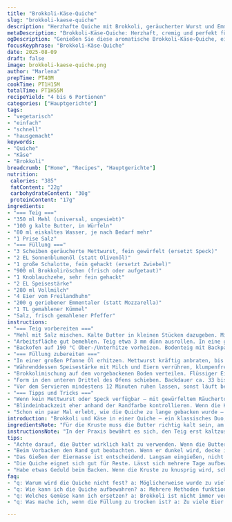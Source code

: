 ```yaml
---
title: "Brokkoli-Käse-Quiche"
slug: "brokkoli-kaese-quiche"
description: "Herzhafte Quiche mit Brokkoli, geräucherter Wurst und Emmentaler, knusprige Butterkruste, aromatische Zwiebeln und Kümmel. Klassisches Quiche-Grundrezept mit kleiner Abwandlung, um Textur und Geschmack zu intensivieren. Perfekt für 4 bis 6 Personen, entweder als Hauptgericht oder zum Mitnehmen. Gut vorzubereiten, schmeckt auch kalt. Lange Ruhezeit der Füllung sorgt für optimale Bindung ohne trockene Stellen. Leicht würzig durch Kümmel, der die Brokkolinote unterstützt. "
metaDescription: "Brokkoli-Käse-Quiche: Herzhaft, cremig und perfekt für jeden Anlass. Ideal für Lunchboxen oder aktive Abende."
ogDescription: "Genießen Sie diese aromatische Brokkoli-Käse-Quiche, einfach zubereitet und ideal zum Mitnehmen."
focusKeyphrase: "Brokkoli-Käse-Quiche"
date: 2025-08-09
draft: false
image: brokkoli-kaese-quiche.png
author: "Marlena"
prepTime: PT40M
cookTime: PT1H15M
totalTime: PT1H55M
recipeYield: "4 bis 6 Portionen"
categories: ["Hauptgerichte"]
tags:
- "vegetarisch"
- "einfach"
- "schnell"
- "hausgemacht"
keywords:
- "Quiche"
- "Käse"
- "Brokkoli"
breadcrumb: ["Home", "Recipes", "Hauptgerichte"]
nutrition: 
 calories: "385"
 fatContent: "22g"
 carbohydrateContent: "30g"
 proteinContent: "17g"
ingredients:
- "=== Teig ==="
- "350 ml Mehl (universal, ungesiebt)"
- "100 g kalte Butter, in Würfeln"
- "80 ml eiskaltes Wasser, je nach Bedarf mehr"
- "1 Prise Salz"
- "=== Füllung ==="
- "3 Scheiben geräucherte Mettwurst, fein gewürfelt (ersetzt Speck)"
- "2 EL Sonnenblumenöl (statt Olivenöl)"
- "1 große Schalotte, fein gehackt (ersetzt Zwiebel)"
- "900 ml Brokkoliröschen (frisch oder aufgetaut)"
- "1 Knoblauchzehe, sehr fein gehackt"
- "2 EL Speisestärke"
- "280 ml Vollmilch"
- "4 Eier vom Freilandhuhn"
- "200 g geriebener Emmentaler (statt Mozzarella)"
- "1 TL gemahlener Kümmel"
- "Salz, frisch gemahlener Pfeffer"
instructions:
- "=== Teig vorbereiten ==="
- "Mehl mit Salz mischen. Kalte Butter in kleinen Stücken dazugeben. Mit den Fingerspitzen sehr kurz verreiben, bis Butter Stücke etwa erbsengroß sind. Wichtig: nicht zu lange rühren, sonst wird der Teig zäh. Nach und nach kalt Wasser einarbeiten. Nur so viel, dass ein klumpiger Teig entsteht. Nicht kneten! Sofort zu einer Scheibe formen, in Frischhaltefolie wickeln. 45 Minuten kaltstellen oder 20 Minuten ins Gefrierfach, falls es schnell gehen muss."
- "Arbeitsfläche gut bemehlen. Teig etwa 3 mm dünn ausrollen. In eine gefettete Quicheform (26 cm) legen, den Rand leicht andrücken und überschüssigen Teig nach innen umschlagen. Das gibt eine stabilere Kruste. 35 Minuten im Kühlschrank ruhen lassen – so zieht die Butter wieder etwas an und zusammenbacken gelingt besser."
- "Backofen auf 190 °C Ober-/Unterhitze vorheizen. Bodenteig mit Backpapier abdecken, darauf getrocknete Hülsenfrüchte oder spezielle Backkugeln geben. Blindbacken 18-22 Minuten, bis Rand leicht goldgelb ist. Papier und Beschwerung entfernen, Ofentemperatur auf 170 °C reduzieren."
- "=== Füllung zubereiten ==="
- "In einer großen Pfanne Öl erhitzen. Mettwurst kräftig anbraten, bis die Fettstellen leicht knusprig glänzen. Schalotte zugeben, glasig braten, nicht braun. Jetzt Brokkoli und Knoblauch einwerfen. 3 bis 4 Minuten rösten, bis das Gemüse Farbe nimmt, nach Bedarf Deckel auflegen, damit der Brokkoli gar, aber noch bissfest bleibt. Mit Salz, Pfeffer und Kümmel abschmecken. Wichtig: Brokkoli sollte nicht matschig werden – sonst das Wasser besser abgießen oder gedämpft verwenden."
- "Währenddessen Speisestärke mit Milch und Eiern verrühren, klumpenfrei mit Schneebesen! Käse unterheben, gleichmäßig verteilen und kontrollieren, dass Masse gründlich vermischt ist."
- "Brokkolimischung auf dem vorgebackenen Boden verteilen. Flüssiger Eier-Käse-Mix langsam darüber gießen. Nichts umrühren, sonst wird die Quiche weniger schön fest. Ränder kontrollieren, eventuell mit löffelrücken andrücken, damit das Ei gut bis zum Rand zieht."
- "Form in den unteren Drittel des Ofens schieben. Backdauer ca. 33 bis 38 Minuten. Quiche ist fertig, wenn die Mitte nicht mehr wackelt, leicht aufgegangen und goldbraun ist. Stäbchenprobe hilft – feucht, aber nicht flüssig sollte es sein. Oberfläche kann rissig werden, keine Angst, das ist ein Zeichen für gute Hitzeverteilung."
- "Vor dem Servieren mindestens 12 Minuten ruhen lassen, sonst läuft beim Anschneiden alles heraus. Ruhezeit ist entscheidend, damit die Füllung etwas fester wird."
- "=== Tipps und Tricks ==="
- "Wenn kein Mettwurst oder Speck verfügbar – mit gewürfeltem Räuchertofu oder Pilzen probieren. Gibt einen interessanten Biss. Statt Emmentaler sind würzige Sorten wie Bergkäse gute Alternativen, für intensiveren Geschmack. Kümmel kann man auch durch Muskat ersetzen, macht die Füllung cremiger in den Aromen. Die Teigruhe kann man verlängern; kalt geformter Teig fällt beim Backen weniger zusammen und bekommt schöne Schichten."
- "Blindeinbackzeit eher anhand der Randfarbe kontrollieren. Wenn die Kruste an manchen Stellen dunkler wird, mit Folie schützen, und die Hülsenfrüchte entfernen. Wasser im Brokkoli verhindert manchmal, dass die Füllung fest wird. Brokkoli gut trocken tupfen. Eiermischung nur kurz rühren. Zu viel Luft reinbringt ungleichmäßige Kruste und eingebrochene Mitte."
- "Schon ein paar Mal erlebt, wie die Quiche zu lange gebacken wurde – dann trocknet die Füllung aus. Lieber öfter Richtung Ofen gucken, Kräuseln sowie goldene Ränder sind ein guter Richtwert, nicht nur Uhrzeit."
introduction: "Brokkoli und Käse in einer Quiche – ein klassisches Duo, das ich oft variiere. Beim letzten Versuch stellte ich die Speckwürfel auf geräucherte Mettwurst um, die bringt mehr Würze und fettet auch gut aus. Emmentaler statt Mozzarella sorgt für diesen angenehmen, leicht nussigen Geschmack mit kräftiger Würze. Schalotte verleiht einen süßlicheren Charakter als herkömmliche Zwiebeln. Zudem habe ich beim Teig mehr Butter hinzugefügt und ihn länger im Kühlschrank ruhen lassen; Ergebnis: die Kruste wird krosser und bricht nicht so leicht. Viele unterschätzen die Wichtigkeit der Ruhezeiten bei Teig und Füllung – genau da macht der Unterschied zwischen „geht so“ und richtig. Die Quiche hält sich mehrere Tage, ideal auch für Lunchboxen oder zum Mitnehmen."
ingredientsNote: "Für die Kruste muss die Butter richtig kalt sein, am besten direkt aus dem Kühlschrank in kleine Würfel schneiden. Mehl nicht vorher sieben, das gibt eine leicht rustikale Textur. Beim Wasser aufsparen und nur schlückchenweise zugeben – der Teig darf auf keinen Fall klebrig werden, sonst reißt er beim Ausrollen. Beim Gemüse Brokkoli möglichst gleich große Röschen nehmen, auch an trockenen Küchenpapier abtropfen lassen. Statt Speisestärke kann man Kartoffelstärke nehmen, funktioniert fast genauso gut. Beim Käse auf wahren Geschmack achten, Discounterware nicht zu trocken oder zu mild wählen, das kann die Quiche langweilig machen. Eier sollten Raumtemperatur haben, sonst zieht die Füllung ungleichmäßig."
instructionsNote: "In der Praxis bewährt es sich, den Teig erst kaltzustellen, dann fertig auszurollen. So hat er mehr Spannung, und Kruste reißt nicht ein. Beim Blindbacken höre ich auf das Knistern und schaue nach, ob die Oberfläche sichtbar trocknet und gleichmäßig goldgelb wird. Hülsenfrüchte sorgen dafür, dass der Teig nicht bläht, aber man darf sie nicht zu lange drin lassen, sonst wird die Kruste zu dunkel. In der Pfanne das Wurstfett gut auslassen, das zieht Geschmack in die Zwiebeln (bzw. Schalotten). Der Brokkoli sollte knackig bleiben; ich brate ihn deswegen nicht zu lange an. Eiermilch und Käse mit einem Schneebesen so kurz wie möglich vermischen, ohne Luft einzuarbeiten – wir wollen keine schwammige Quiche. Backofen immer vorheizen, das spart Zeit und garantiert gleichmäßiges Durchbacken. Nach dem Backen lasse ich die Quiche ausdrücklich ruhen, das verhindert Sandauslauf beim Anschnitt."
tips:
- "Achte darauf, die Butter wirklich kalt zu verwenden. Wenn die Butter zu weich ist, wird der Teig klebrig. Ein kalter Teig ergibt eine bessere Kruste. Ich schneide die Butter direkt aus dem Kühlschrank in kleine Würfel. Mehl nicht sieben, damit die Textur rustikal bleibt. Nicht zu viel Wasser hinzufügen, damit der Teig beim Ausrollen nicht reißt. Alternativen wie geräucherter Tofu oder Pilze gegen die Wurst bieten interessante Aromen."
- "Beim Vorbacken den Rand gut beobachten. Wenn er dunkel wird, decke ihn mit Folie ab. Die Hülsenfrüchte wieder entfernen, damit die Kruste nicht zu dunkel wird. Brokkoli gut trocknen, sonst wird die Füllung wässrig. Den Brokkoli höchstens 4 Minuten anbraten, damit er bissfest bleibt. Zu viel Hitze macht ihn matschig. Langsame Temperaturveränderungen sind wichtig, beobachte die Farbe und die Textur."
- "Das Gießen der Eiermasse ist entscheidend. Langsam eingießen, nicht umrühren. Ein plötzlicher Mix kann die Struktur der Quiche beeinträchtigen. Die Quiche sieht schöner aus, wenn du geduldig bist. Hitze gleichmäßig verteilen. Die Füllung sollte nicht flüssig sein, sondern fest. Nach dem Backen unbedingt mindestens 12 Minuten ruhen lassen, damit die Füllung fest wird."
- "Die Quiche eignet sich gut für Reste. Lässt sich mehrere Tage aufbewahren. Kalt schmeckt sie auch gut. Daher ideal für Lunchboxen. Bei wärmeren Temperaturen kann sie weich werden. Um das zu verhindern, bewahre sie kühl auf. Ideal ist ein luftdichtes Behältnis. Achte darauf, das Gemüse in möglichst gleich große Stücke zu schneiden. Das sorgt für gleichmäßiges Garen."
- "Habe etwas Geduld beim Backen. Wenn die Kruste zu knusprig wird, schon beim ersten Blick auf den Ofen aufpassen. Blindeinbacken ist ein guter Trick, um die Füllung auf den Punkt zu bringen. Achte auf Geräusche, Knistern deutet auf eine gute Temperatur hin. Schließlich kann die Quiche jedem geschmacklich barrierefreien Genuss bieten, wenn man berücksichtigt, welche Zutaten ersetzt werden können."
faq:
- "q: Warum wird die Quiche nicht fest? a: Möglicherweise wurde zu viel Wasser im Gemüse gelassen. Achte darauf, alles gut abzutrocknen. Wenn das Gemüse zu wässrig ist, kann die Quiche nicht richtig fest werden. Prüfe die Backzeit und die Temperatur auch."
- "q: Wie kann ich die Quiche aufbewahren? a: Mehrere Methoden funktionieren. Am besten in luftdichtem Behälter im Kühlschrank aufbewahren. Sie hält mehrere Tage. Alternativ kann man sie einfrieren, aber dann vorher in Portionen schneiden. Gut in Folie oder Behälter verpacken."
- "q: Welches Gemüse kann ich ersetzen? a: Brokkoli ist nicht immer verfügbar. Blumenkohl oder andere saisonale Gemüse sind gute Alternativen. Zucchini funktioniert auch gut. Wichtig ist, dass das Gemüse bissfest bleibt, damit die Füllung nicht zu feucht wird."
- "q: Was mache ich, wenn die Füllung zu trocken ist? a: Zu viele Eier oder zu langes Backen sind meist die Ursache. Du kannst beim nächsten Mal weniger Eier nehmen oder die Backzeit anpassen. Eine kurze Ruhezeit kann auch helfen, damit sich die Konsistenz verbessert."

---
```

